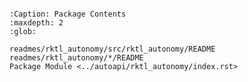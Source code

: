 ```{include} readmes/rktl_autonomy/README.md
```

```{toctree}
:Caption: Package Contents
:maxdepth: 2
:glob:

readmes/rktl_autonomy/src/rktl_autonomy/README
readmes/rktl_autonomy/*/README
Package Module <../autoapi/rktl_autonomy/index.rst>
```
